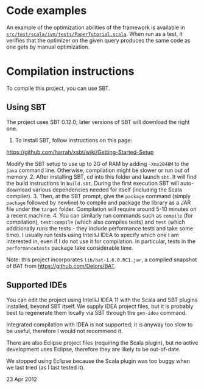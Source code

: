 # Code examples
An example of the optimization abilities of the framework is available in
[`src/test/scala/ivm/tests/PaperTutorial.scala`](src/test/scala/ivm/tests/PaperTutorial.scala). When run as a test, it verifies
that the optimizer on the given query produces the same code as one gets by
manual optimization.

# Compilation instructions
To compile this project, you can use SBT.

## Using SBT
The project uses SBT 0.12.0; later versions of SBT will download the right one.

1. To install SBT, follow instructions on this page:
  
  <https://github.com/harrah/xsbt/wiki/Getting-Started-Setup>
  
  Modify the SBT setup to use up to 2G of RAM by adding `-Xmx2048M` to the `java`
  command line. Otherwise, compilation might be slower or run out of memory.
2. After installing SBT, cd into this folder and launch `sbt`. It will find the build instructions in `build.sbt`. During the first execution SBT will auto-download various dependencies needed for itself (including the Scala compiler).
3. Then, at the SBT prompt, give the `package` command (simply `package` followed by newline) to compile and package the library as a JAR file under the `target` folder. Compilation will require around 5-10 minutes on a recent machine.
4. You can similarly run commands such as `compile` (for compilation), `test:compile` (which also compiles tests) and `test` (which additionally _runs_ the tests - they include performance tests and take some time). I usually run tests using IntelliJ IDEA to specify which one I am interested in, even if I do not use it for compilation.
In particular, tests in the `performancetests` package take considerable time.

Note: this project incorporates `lib/bat-1.6.0.RC1.jar`, a compiled snapshot of
BAT from <https://github.com/Delors/BAT>.

## Supported IDEs
You can edit the project using IntelliJ IDEA 11 with the Scala and SBT plugins
installed, beyond SBT itself. We supply IDEA project files, but it is probably
best to regenerate them locally via SBT through the `gen-idea` command.

Integrated compilation with IDEA is not supported; it is anyway too slow
to be useful, therefore I would not recommend it.

There are also Eclipse project files (requiring the Scala plugin), but no active
development uses Eclipse, therefore they are likely to be out-of-date.

We stopped using Eclipse because the Scala plugin was too buggy when we last
tried (as I last tested it).


23 Apr 2012
